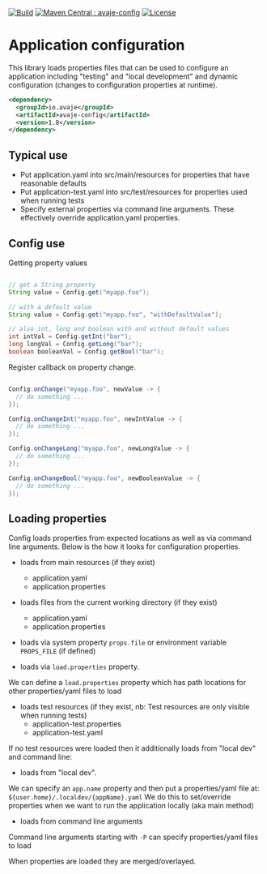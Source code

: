 [![Build](https://github.com/avaje/avaje-config/actions/workflows/build.yml/badge.svg)](https://github.com/avaje/avaje-config/actions/workflows/build.yml)
[![Maven Central : avaje-config](https://maven-badges.herokuapp.com/maven-central/io.avaje/avaje-config/badge.svg)](https://maven-badges.herokuapp.com/maven-central/io.avaje/avaje-config)
[![License](https://img.shields.io/badge/License-Apache%202.0-blue.svg)](https://github.com/avaje/avaje-config/blob/master/LICENSE)


# Application configuration
This library loads properties files that can be used to configure
an application including "testing" and "local development" and
dynamic configuration (changes to configuration properties at runtime).

```xml
<dependency>
  <groupId>io.avaje</groupId>
  <artifactId>avaje-config</artifactId>
  <version>1.8</version>
</dependency>
```

## Typical use

- Put application.yaml into src/main/resources for properties that have reasonable defaults
- Put application-test.yaml into src/test/resources for properties used when running tests
- Specify external properties via command line arguments. These effectively override application.yaml properties.


## Config use

Getting property values
```java

// get a String property
String value = Config.get("myapp.foo");

// with a default value
String value = Config.get("myapp.foo", "withDefaultValue");

// also int, long and boolean with and without default values
int intVal = Config.getInt("bar");
long longVal = Config.getLong("bar");
boolean booleanVal = Config.getBool("bar");

```
Register callback on property change.
```java

Config.onChange("myapp.foo", newValue -> {
  // do something ...
});

Config.onChangeInt("myapp.foo", newIntValue -> {
  // do something ...
});

Config.onChangeLong("myapp.foo", newLongValue -> {
  // do something ...
});

Config.onChangeBool("myapp.foo", newBooleanValue -> {
  // do something ...
});

```


## Loading properties

Config loads properties from expected locations as well as via command line arguments.
Below is the how it looks for configuration properties.

- loads from main resources (if they exist)
    - application.yaml
    - application.properties

- loads files from the current working directory (if they exist)
    - application.yaml
    - application.properties

- loads via system property `props.file` or environment variable `PROPS_FILE` (if defined)

- loads via `load.properties` property.

We can define a `load.properties` property which has path locations for other properties/yaml files to load

- loads test resources (if they exist, nb: Test resources are only visible when running tests)
    - application-test.properties
    - application-test.yaml


If no test resources were loaded then it additionally loads from "local dev" and command line:

- loads from "local dev".

We can specify an `app.name` property and then put a properties/yaml file at: `${user.home}/.localdev/{appName}.yaml`
We do this to set/override properties when we want to run the application locally (aka main method)

- loads from command line arguments

Command line arguments starting with `-P` can specify properties/yaml files to load


When properties are loaded they are merged/overlayed.


